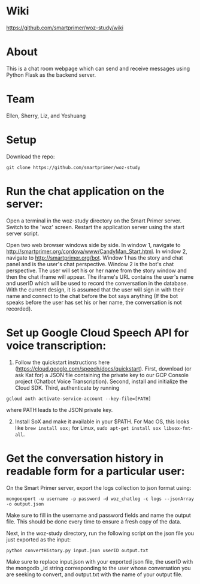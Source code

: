 # Wiki
https://github.com/smartprimer/woz-study/wiki

# About
This is a chat room webpage which can send and receive messages using Python Flask as the backend server.

# Team
Ellen, Sherry, Liz, and Yeshuang

# Setup
Download the repo:
```
git clone https://github.com/smartprimer/woz-study
```
# Run the chat application on the server:

Open a terminal in the woz-study directory on the Smart Primer server. Switch to the 'woz' screen. Restart the application server using the start server script.

Open two web browser windows side by side. In window 1, navigate to http://smartprimer.org/cordova/www/CandyMan_Start.html. In window 2, navigate to http://smartprimer.org/bot. Window 1 has the story and chat panel and is the user's chat perspective. Window 2 is the bot's chat perspective. The user will set his or her name from the story window and then the chat iframe will appear. The iframe's URL contains the user's name and userID which will be used to record the conversation in the database. With the current design, it is assumed that the user will sign in with their name and connect to the chat before the bot says anything (If the bot speaks before the user has set his or her name, the conversation is not recorded).

# Set up Google Cloud Speech API for voice transcription:

1) Follow the quickstart instructions here (https://cloud.google.com/speech/docs/quickstart).
First, download (or ask Kat for) a JSON file containing the private key to our GCP Console project (Chatbot Voice Transcription).
Second, install and initialize the Cloud SDK.
Third, authenticate by running
```
gcloud auth activate-service-account --key-file=[PATH]
```
where PATH leads to the JSON private key.

2) Install SoX and make it available in your $PATH. For Mac OS, this looks like ```brew install sox;``` for Linux, ```sudo apt-get install sox libsox-fmt-all```.


# Get the conversation history in readable form for a particular user:

On the Smart Primer server, export the logs collection to json format using:
```
mongoexport -u username -p password -d woz_chatlog -c logs --jsonArray -o output.json
```
Make sure to fill in the username and password fields and name the output file. This should be done every time to ensure a fresh copy of the data.

Next, in the woz-study directory, run the following script on the json file you just exported as the input:
```
python convertHistory.py input.json userID output.txt
```
Make sure to replace input.json with your exported json file, the userID with the mongodb \_id string corresponding to the user whose conversation you are seeking to convert, and output.txt with the name of your output file.
